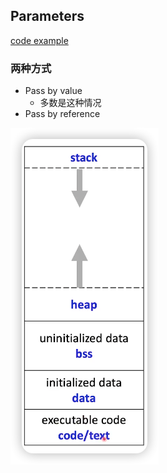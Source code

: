 ## Parameters

[code example](../../suet/chapter6/function_params.cpp)

### 两种方式

- Pass by value
  - 多数是这种情况
- Pass by reference

![](./imgs/img_5.png)


